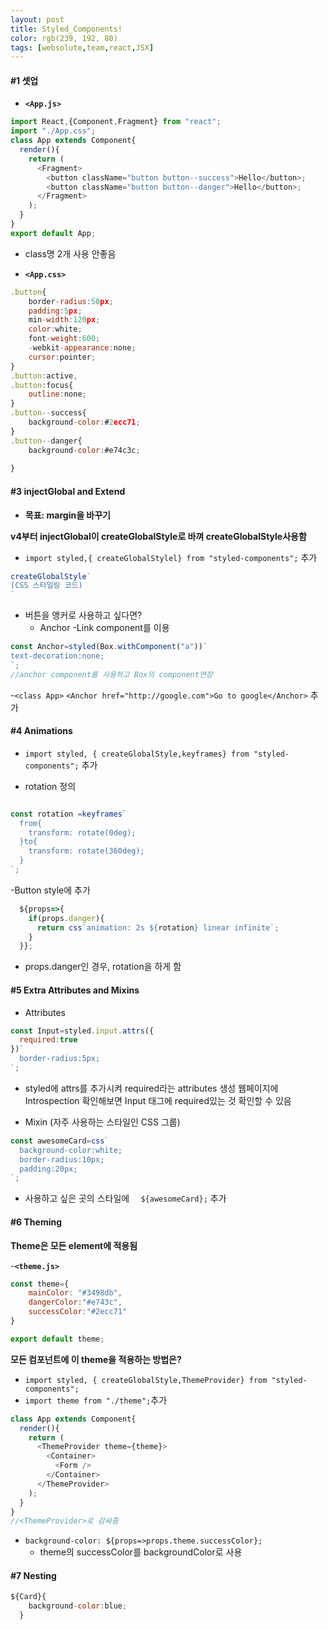 ```yaml
---
layout: post
title: Styled_Components!
color: rgb(239, 192, 80)
tags: [websolute,team,react,JSX]
---
```


#### #1 셋업

- __`<App.js>`__

```javascript
import React,{Component,Fragment} from "react"; 
import "./App.css";
class App extends Component{
  render(){
    return (
      <Fragment>
        <button className="button button--success">Hello</button>;
        <button className="button button--danger">Hello</button>;        
      </Fragment>
    );
  }
}
export default App;
```

- class명 2개 사용 안좋음


- __`<App.css>`__

```javascript
.button{
    border-radius:50px;
    padding:5px;
    min-width:120px;
    color:white;
    font-weight:600;
    -webkit-appearance:none;
    cursor:pointer;
}
.button:active,
.button:focus{
    outline:none;
}
.button--success{
    background-color:#2ecc71;
} 
.button--danger{
    background-color:#e74c3c;
    
}
```


#### #3 injectGlobal and Extend


- __목표: margin을 바꾸기__


__v4부터 injectGlobal이  createGlobalStyle로 바껴  createGlobalStyle사용함__


- `import styled,{ createGlobalStylel} from "styled-components";` 추가


```javascript
createGlobalStyle`
(CSS 스타일링 코드)
`
```


- 버튼을 앵커로 사용하고 싶다면?
    - Anchor -Link component를 이용

```javascript
const Anchor=styled(Box.withComponent("a"))`
text-decoration:none;
`;
//anchor component를 사용하고 Box의 component연장 
```

-`<class App>`
` <Anchor href="http://google.com">Go to google</Anchor> ` 추가


#### #4 Animations



- `import styled, { createGlobalStyle,keyframes} from "styled-components";` 추가

- rotation 정의
```javascript

const rotation =keyframes`
  from{
    transform: rotate(0deg);
  }to{
    transform: rotate(360deg);
  }
`;
```

-Button style에 추가
```javascript
  ${props=>{
    if(props.danger){
      return css`animation: 2s ${rotation} linear infinite`;
    }
  }};
  ```
- props.danger인 경우, rotation을 하게 함


#### #5 Extra Attributes and Mixins


- Attributes
```javascript
const Input=styled.input.attrs({
  required:true  
})`
  border-radius:5px;
`;
```
- styled에 attrs를 추가시켜 required라는 attributes 생성
웹페이지에 Introspection 확인해보면 Input 태그에 required있는 것 확인할 수 있음 



- Mixin (자주 사용하는 스타일인 CSS 그룹)
```javascript
const awesomeCard=css`
  background-color:white;
  border-radius:10px;
  padding:20px;
`;
```


- 사용하고 싶은 곳의 스타일에 `  ${awesomeCard};` 추가


#### #6 Theming


__Theme은 모든 element에 적용됨__

-__`<theme.js>`__
```javascript
const theme={
    mainColor: "#3498db",
    dangerColor:"#e743c",
    successColor:"#2ecc71"
}

export default theme;
```


__모든 컴포넌트에 이 theme을 적용하는 방법은?__
- `import styled, { createGlobalStyle,ThemeProvider} from "styled-components";`
- `import theme from "./theme";`추가


```javascript
class App extends Component{
  render(){
    return (
      <ThemeProvider theme={theme}>
        <Container>
          <Form />
        </Container>  
      </ThemeProvider>
    );
  }
}
//<ThemeProvider>로 감싸줌
```

- `background-color: ${props=>props.theme.successColor};`
    - theme의 successColor를 backgroundColor로 사용 

#### #7 Nesting

```javascript
${Card}{
    background-color:blue;
  }
```
